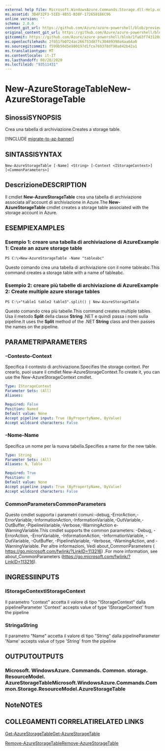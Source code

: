 ```yaml
---
external help file: Microsoft.WindowsAzure.Commands.Storage.dll-Help.xml
ms.assetid: 3B4F32F3-51ED-4851-B38F-172658186C96
online version: ''
schema: 2.0.0
content_git_url: https://github.com/Azure/azure-powershell/blob/preview/src/Storage/Commands.Storage/help/New-AzureStorageTable.md
original_content_git_url: https://github.com/Azure/azure-powershell/blob/preview/src/Storage/Commands.Storage/help/New-AzureStorageTable.md
gitcommit: https://github.com/Azure/azure-powershell/blob/1fa63f743120d7a7cd6cbb28ee43cd0f4c654af9
ms.openlocfilehash: 2f051fb0724ac266753d87fc30489398a4aa64a0
ms.sourcegitcommit: f599b50d5e980197d1fca769378df90a842b42a1
ms.translationtype: MT
ms.contentlocale: it-IT
ms.lasthandoff: 08/20/2020
ms.locfileid: "93511431"
---
```

# <span data-ttu-id="f18a1-101">New-AzureStorageTable</span><span class="sxs-lookup"><span data-stu-id="f18a1-101">New-AzureStorageTable</span></span>

## <span data-ttu-id="f18a1-102">Sinossi</span><span class="sxs-lookup"><span data-stu-id="f18a1-102">SYNOPSIS</span></span>
<span data-ttu-id="f18a1-103">Crea una tabella di archiviazione.</span><span class="sxs-lookup"><span data-stu-id="f18a1-103">Creates a storage table.</span></span>

[!INCLUDE [migrate-to-az-banner](../../includes/migrate-to-az-banner.md)]

## <span data-ttu-id="f18a1-104">SINTASSI</span><span class="sxs-lookup"><span data-stu-id="f18a1-104">SYNTAX</span></span>

```
New-AzureStorageTable [-Name] <String> [-Context <IStorageContext>] [<CommonParameters>]
```

## <span data-ttu-id="f18a1-105">Descrizione</span><span class="sxs-lookup"><span data-stu-id="f18a1-105">DESCRIPTION</span></span>
<span data-ttu-id="f18a1-106">Il cmdlet **New-AzureStorageTable** crea una tabella di archiviazione associata all'account di archiviazione in Azure.</span><span class="sxs-lookup"><span data-stu-id="f18a1-106">The **New-AzureStorageTable** cmdlet creates a storage table associated with the storage account in Azure.</span></span>

## <span data-ttu-id="f18a1-107">ESEMPI</span><span class="sxs-lookup"><span data-stu-id="f18a1-107">EXAMPLES</span></span>

### <span data-ttu-id="f18a1-108">Esempio 1: creare una tabella di archiviazione di Azure</span><span class="sxs-lookup"><span data-stu-id="f18a1-108">Example 1: Create an azure storage table</span></span>
```
PS C:\>New-AzureStorageTable -Name "tableabc"
```

<span data-ttu-id="f18a1-109">Questo comando crea una tabella di archiviazione con il nome tableabc.</span><span class="sxs-lookup"><span data-stu-id="f18a1-109">This command creates a storage table with a name of tableabc.</span></span>

### <span data-ttu-id="f18a1-110">Esempio 2: creare più tabelle di archiviazione di Azure</span><span class="sxs-lookup"><span data-stu-id="f18a1-110">Example 2: Create multiple azure storage tables</span></span>
```
PS C:\>"table1 table2 table3".split() | New-AzureStorageTable
```

<span data-ttu-id="f18a1-111">Questo comando crea più tabelle.</span><span class="sxs-lookup"><span data-stu-id="f18a1-111">This command creates multiple tables.</span></span>
<span data-ttu-id="f18a1-112">Usa il metodo **Split** della classe **String** .NET e quindi passa i nomi sulla pipeline.</span><span class="sxs-lookup"><span data-stu-id="f18a1-112">It uses the **Split** method of the .NET **String** class and then passes the names on the pipeline.</span></span>

## <span data-ttu-id="f18a1-113">PARAMETRI</span><span class="sxs-lookup"><span data-stu-id="f18a1-113">PARAMETERS</span></span>

### <span data-ttu-id="f18a1-114">-Contesto</span><span class="sxs-lookup"><span data-stu-id="f18a1-114">-Context</span></span>
<span data-ttu-id="f18a1-115">Specifica il contesto di archiviazione.</span><span class="sxs-lookup"><span data-stu-id="f18a1-115">Specifies the storage context.</span></span>
<span data-ttu-id="f18a1-116">Per crearlo, puoi usare il cmdlet New-AzureStorageContext.</span><span class="sxs-lookup"><span data-stu-id="f18a1-116">To create it, you can use the New-AzureStorageContext cmdlet.</span></span>

```yaml
Type: IStorageContext
Parameter Sets: (All)
Aliases: 

Required: False
Position: Named
Default value: None
Accept pipeline input: True (ByPropertyName, ByValue)
Accept wildcard characters: False
```

### <span data-ttu-id="f18a1-117">-Nome</span><span class="sxs-lookup"><span data-stu-id="f18a1-117">-Name</span></span>
<span data-ttu-id="f18a1-118">Specifica un nome per la nuova tabella.</span><span class="sxs-lookup"><span data-stu-id="f18a1-118">Specifies a name for the new table.</span></span>

```yaml
Type: String
Parameter Sets: (All)
Aliases: N, Table

Required: True
Position: 0
Default value: None
Accept pipeline input: True (ByPropertyName, ByValue)
Accept wildcard characters: False
```

### <span data-ttu-id="f18a1-119">CommonParameters</span><span class="sxs-lookup"><span data-stu-id="f18a1-119">CommonParameters</span></span>
<span data-ttu-id="f18a1-120">Questo cmdlet supporta i parametri comuni:-debug,-ErrorAction,-ErrorVariable,-InformationAction,-InformationVariable,-OutVariable,-OutBuffer,-PipelineVariable,-Verbose,-WarningAction e-WarningVariable.</span><span class="sxs-lookup"><span data-stu-id="f18a1-120">This cmdlet supports the common parameters: -Debug, -ErrorAction, -ErrorVariable, -InformationAction, -InformationVariable, -OutVariable, -OutBuffer, -PipelineVariable, -Verbose, -WarningAction, and -WarningVariable.</span></span> <span data-ttu-id="f18a1-121">Per altre informazioni, Vedi about_CommonParameters ( https://go.microsoft.com/fwlink/?LinkID=113216) .</span><span class="sxs-lookup"><span data-stu-id="f18a1-121">For more information, see about_CommonParameters (https://go.microsoft.com/fwlink/?LinkID=113216).</span></span>

## <span data-ttu-id="f18a1-122">INGRESSI</span><span class="sxs-lookup"><span data-stu-id="f18a1-122">INPUTS</span></span>

### <span data-ttu-id="f18a1-123">IStorageContext</span><span class="sxs-lookup"><span data-stu-id="f18a1-123">IStorageContext</span></span>

<span data-ttu-id="f18a1-124">Il parametro "context" accetta il valore di tipo "IStorageContext" dalla pipeline</span><span class="sxs-lookup"><span data-stu-id="f18a1-124">Parameter 'Context' accepts value of type 'IStorageContext' from the pipeline</span></span>

### <span data-ttu-id="f18a1-125">Stringa</span><span class="sxs-lookup"><span data-stu-id="f18a1-125">String</span></span>

<span data-ttu-id="f18a1-126">Il parametro "Name" accetta il valore di tipo "String" dalla pipeline</span><span class="sxs-lookup"><span data-stu-id="f18a1-126">Parameter 'Name' accepts value of type 'String' from the pipeline</span></span>

## <span data-ttu-id="f18a1-127">OUTPUT</span><span class="sxs-lookup"><span data-stu-id="f18a1-127">OUTPUTS</span></span>

### <span data-ttu-id="f18a1-128">Microsoft. WindowsAzure. Commands. Common. storage. ResourceModel. AzureStorageTable</span><span class="sxs-lookup"><span data-stu-id="f18a1-128">Microsoft.WindowsAzure.Commands.Common.Storage.ResourceModel.AzureStorageTable</span></span>

## <span data-ttu-id="f18a1-129">Note</span><span class="sxs-lookup"><span data-stu-id="f18a1-129">NOTES</span></span>

## <span data-ttu-id="f18a1-130">COLLEGAMENTI CORRELATI</span><span class="sxs-lookup"><span data-stu-id="f18a1-130">RELATED LINKS</span></span>

[<span data-ttu-id="f18a1-131">Get-AzureStorageTable</span><span class="sxs-lookup"><span data-stu-id="f18a1-131">Get-AzureStorageTable</span></span>](./Get-AzureStorageTable.md)

[<span data-ttu-id="f18a1-132">Remove-AzureStorageTable</span><span class="sxs-lookup"><span data-stu-id="f18a1-132">Remove-AzureStorageTable</span></span>](./Remove-AzureStorageTable.md)


